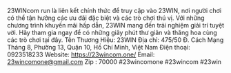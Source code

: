 23WINcom run là liên kết chính thức để truy cập vào 23WIN, nơi người chơi có thể tận hưởng các ưu đãi đặc biệt và các trò chơi thú vị. Với những chương trình khuyến mãi hấp dẫn, 23WIN mang đến trải nghiệm giải trí tuyệt vời. Hãy tham gia ngay để có những giây phút thư giãn và thăng hoa cùng các trò chơi tại đây.
Tên Thương Hiệu: 23WIN
Địa chỉ: 475/50 Đ. Cách Mạng Tháng 8, Phường 13, Quận 10, Hồ Chí Minh, Việt Nam
Điện thoại: 0923518233
Website: https://23wincom.one/ 
Email: 23wincomone@gmail.com
Zip : 70000
#23wincomone #23wincom #23win
